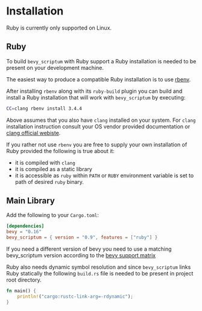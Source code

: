 # Installation

Ruby is currently only supported on Linux.

## Ruby

To build `bevy_scriptum` with Ruby support a Ruby installation is needed to be
present on your development machine.

The easiest way to produce a compatible Ruby installation is to use [rbenv](https://rbenv.org/).

After installing `rbenv` along with its `ruby-build` plugin you can build and
install a Ruby installation that will work with `bevy_scriptum` by executing:

```sh
CC=clang rbenv install 3.4.4
```

Above assumes that you also have `clang` installed on your system.
For `clang` installation instruction consult your
OS vendor provided documentation or [clang official webiste](https://clang.llvm.org).

If you rather not use `rbenv` you are free to supply your own installation of
Ruby provided the following is true about it:

- it is compiled with `clang`
- it is compiled as a static library
- it is accessible as `ruby` within `PATH` or `RUBY` environment variable is set
  to path of desired `ruby` binary.

## Main Library

Add the following to your `Cargo.toml`:

```toml
[dependencies]
bevy = "0.16"
bevy_scriptum = { version = "0.9", features = ["ruby"] }
```

If you need a different version of bevy you need to use a matching bevy_scriptum
version according to the [bevy support matrix](../bevy_support_matrix.md)

Ruby also needs dynamic symbol resolution and since `bevy_scriptum` links Ruby
statically the following `build.rs` file is needed to be present in project
root directory.

```rust
fn main() {
    println!("cargo:rustc-link-arg=-rdynamic");
}
```
